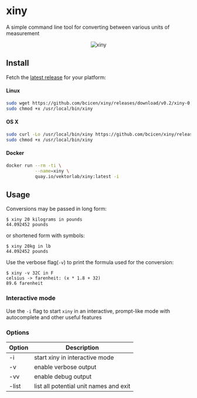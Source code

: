 # xiny

A simple command line tool for converting between various units of measurement

<p align="center"><img src="https://xiny.sh/img/screencap.gif" alt="xiny"/></p>

## Install

Fetch the [latest release](https://github.com/bcicen/xiny/releases) for your platform:

#### Linux

```bash
sudo wget https://github.com/bcicen/xiny/releases/download/v0.2/xiny-0.2-linux-amd64 -O /usr/local/bin/xiny
sudo chmod +x /usr/local/bin/xiny
```

#### OS X

```bash
sudo curl -Lo /usr/local/bin/xiny https://github.com/bcicen/xiny/releases/download/v0.2/xiny-0.2-darwin-amd64
sudo chmod +x /usr/local/bin/xiny
```

#### Docker

```bash
docker run --rm -ti \
           --name=xiny \
           quay.io/vektorlab/xiny:latest -i
```

## Usage

Conversions may be passed in long form:
```
$ xiny 20 kilograms in pounds
44.092452 pounds
```

or shortened form with symbols:
```
$ xiny 20kg in lb
44.092452 pounds
```

Use the verbose flag(`-v`) to print the formula used for the conversion:
```
$ xiny -v 32C in F
celsius -> farenheit: (x * 1.8 + 32)
89.6 farenheit
```

### Interactive mode

Use the `-i` flag to start `xiny` in an interactive, prompt-like mode with autocomplete and other useful features

### Options
Option | Description
--- | ---
-i | start xiny in interactive mode
-v | enable verbose output
-vv | enable debug output
-list | list all potential unit names and exit
